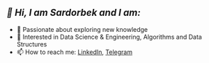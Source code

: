 ## *👋 Hi, I am Sardorbek and I am:*
- 🌱 Passionate about exploring new knowledge
- 👀 Interested in Data Science & Engineering, Algorithms and Data Structures
- 📫 How to reach me: [LinkedIn](https://www.linkedin.com/in/sardorbekbobomurodov/), [Telegram](https://t.me/sardor_dv)
